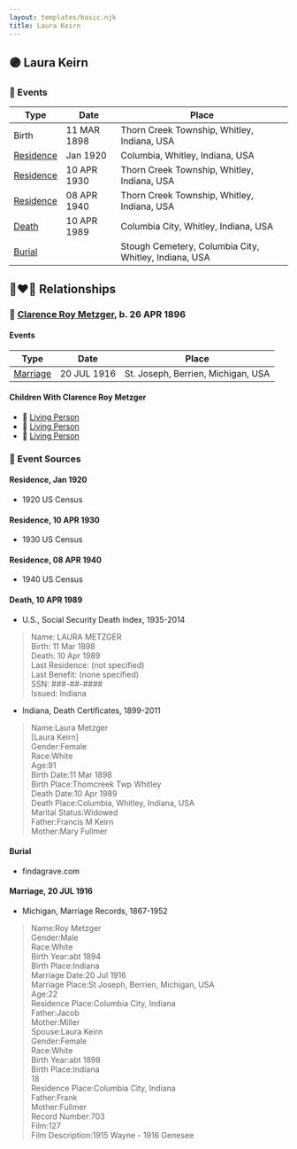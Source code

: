 ```yaml
---
layout: templates/basic.njk
title: Laura Keirn
---
```

## 🟣 Laura Keirn

### 📆 Events

Type | Date | Place
------ | ------ | ------
Birth | 11 MAR 1898 | Thorn Creek Township, Whitley, Indiana, USA
[Residence](#event-event-0) | Jan 1920 | Columbia, Whitley, Indiana, USA
[Residence](#event-event-1) | 10 APR 1930 | Thorn Creek Township, Whitley, Indiana, USA
[Residence](#event-event-2) | 08 APR 1940 | Thorn Creek Township, Whitley, Indiana, USA
[Death](#event-event-7) | 10 APR 1989 | Columbia City, Whitley, Indiana, USA
[Burial](#event-event-8) |  | Stough Cemetery, Columbia City, Whitley, Indiana, USA

## 👩‍❤️‍👨 Relationships

### 🔵 [Clarence Roy Metzger](/people/6/64680964), b. 26 APR 1896

#### Events

Type | Date | Place
------ | ------ | ------
[Marriage](#event-family-0-event-0) | 20 JUL 1916 | St. Joseph, Berrien, Michigan, USA
#### Children With Clarence Roy Metzger
* 🔵 [Living Person](/people/9/91456448)
* 🔵 [Living Person](/people/9/97320868)
* 🔵 [Living Person](/people/5/51872304)
### 📰 Event Sources

#### <a id="event-event-0"></a> Residence, Jan 1920
* 1920 US Census

#### <a id="event-event-1"></a> Residence, 10 APR 1930
* 1930 US Census

#### <a id="event-event-2"></a> Residence, 08 APR 1940
* 1940 US Census

#### <a id="event-event-7"></a> Death, 10 APR 1989
* U.S., Social Security Death Index, 1935-2014
>   
  > Name: LAURA METZGER  
  > Birth: 11 Mar 1898  
  > Death: 10 Apr 1989  
  > Last Residence: (not specified)  
  > Last Benefit: (none specified)  
  > SSN: ###-##-####  
  > Issued: Indiana
* Indiana, Death Certificates, 1899-2011
>   
  > Name:Laura Metzger  
  > [Laura Keirn]   
  > Gender:Female  
  > Race:White  
  > Age:91  
  > Birth Date:11 Mar 1898  
  > Birth Place:Thomcreek Twp Whitley  
  > Death Date:10 Apr 1989  
  > Death Place:Columbia, Whitley, Indiana, USA  
  > Marital Status:Widowed  
  > Father:Francis M Keirn  
  > Mother:Mary Fullmer

#### <a id="event-event-8"></a> Burial
* findagrave.com

#### <a id="event-family-0-event-0"></a> Marriage, 20 JUL 1916
* Michigan, Marriage Records, 1867-1952
>   
  > Name:Roy Metzger  
  > Gender:Male  
  > Race:White  
  > Birth Year:abt 1894  
  > Birth Place:Indiana  
  > Marriage Date:20 Jul 1916  
  > Marriage Place:St Joseph, Berrien, Michigan, USA  
  > Age:22  
  > Residence Place:Columbia City, Indiana  
  > Father:Jacob  
  > Mother:Miller  
  > Spouse:Laura Keirn  
  > Gender:Female  
  > Race:White  
  > Birth Year:abt 1898  
  > Birth Place:Indiana  
  > 18  
  > Residence Place:Columbia City, Indiana  
  > Father:Frank  
  > Mother:Fullmer  
  > Record Number:703  
  > Film:127  
  > Film Description:1915 Wayne - 1916 Genesee